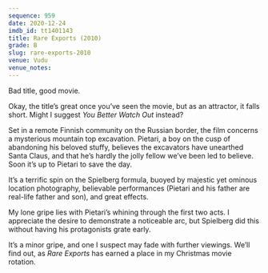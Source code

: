 ```yaml
---
sequence: 959
date: 2020-12-24
imdb_id: tt1401143
title: Rare Exports (2010)
grade: B
slug: rare-exports-2010
venue: Vudu
venue_notes:
---
```


Bad title, good movie.

Okay, the title’s great once you’ve seen the movie, but as an attractor, it falls short. Might I suggest _You Better Watch Out_ instead?

<!-- end -->

Set in a remote Finnish community on the Russian border, the film concerns a mysterious mountain top excavation. Pietari, a boy on the cusp of abandoning his beloved stuffy, believes the excavators have unearthed Santa Claus, and that he’s hardly the jolly fellow we’ve been led to believe. Soon it’s up to Pietari to save the day.

It’s a terrific spin on the Spielberg formula, buoyed by majestic yet ominous location photography, believable performances (Pietari and his father are real-life father and son), and great effects.

My lone gripe lies with Pietari’s whining through the first two acts. I appreciate the desire to demonstrate a noticeable arc, but Spielberg did this without having his protagonists grate early.

It’s a minor gripe, and one I suspect may fade with further viewings. We’ll find out, as _Rare Exports_ has earned a place in my Christmas movie rotation.
